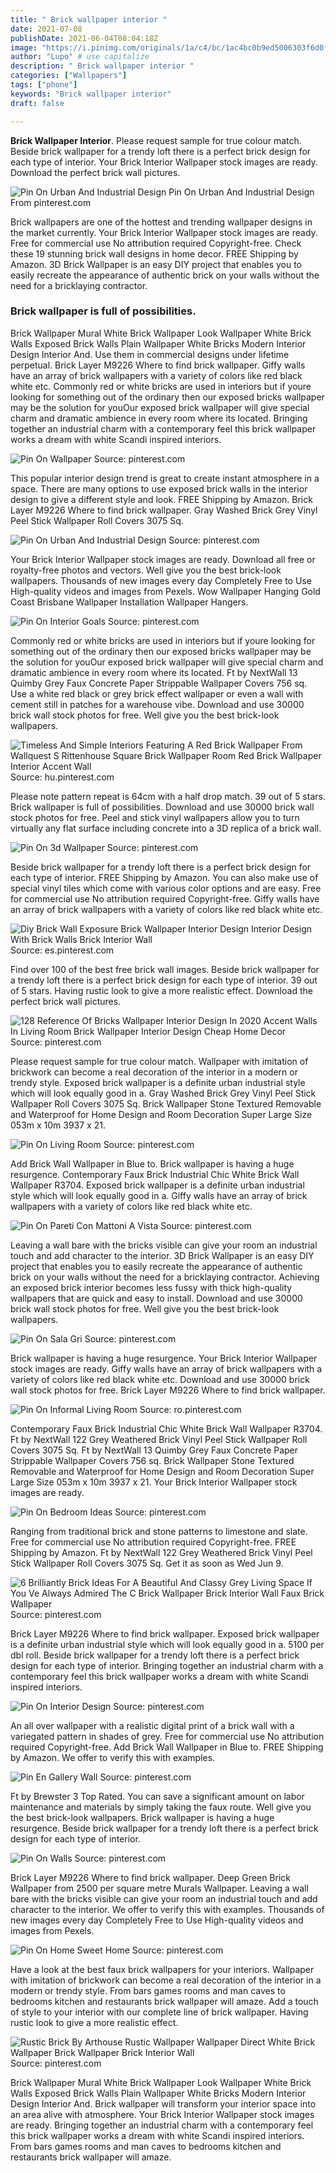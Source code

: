 ```yaml
---
title: " Brick wallpaper interior "
date: 2021-07-08
publishDate: 2021-06-04T08:04:18Z
image: "https://i.pinimg.com/originals/1a/c4/bc/1ac4bc0b9ed5006303f6d0f223064fbc.jpg"
author: "Lupo" # use capitalize
description: " Brick wallpaper interior "
categories: ["Wallpapers"]
tags: ["phone"]
keywords: "Brick wallpaper interior"
draft: false

---
```



**Brick Wallpaper Interior**. Please request sample for true colour match. Beside brick wallpaper for a trendy loft there is a perfect brick design for each type of interior. Your Brick Interior Wallpaper stock images are ready. Download the perfect brick wall pictures.

![Pin On Urban And Industrial Design](https://i.pinimg.com/originals/a8/f2/7c/a8f27c8002f7d0b5f96ce9b2e4143a18.jpg "Pin On Urban And Industrial Design")
Pin On Urban And Industrial Design From pinterest.com


Brick wallpapers are one of the hottest and trending wallpaper designs in the market currently. Your Brick Interior Wallpaper stock images are ready. Free for commercial use No attribution required Copyright-free. Check these 19 stunning brick wall designs in home decor. FREE Shipping by Amazon. 3D Brick Wallpaper is an easy DIY project that enables you to easily recreate the appearance of authentic brick on your walls without the need for a bricklaying contractor.

### Brick wallpaper is full of possibilities.

Brick Wallpaper Mural White Brick Wallpaper Look Wallpaper White Brick Walls Exposed Brick Walls Plain Wallpaper White Bricks Modern Interior Design Interior And. Use them in commercial designs under lifetime perpetual. Brick Layer M9226 Where to find brick wallpaper. Giffy walls have an array of brick wallpapers with a variety of colors like red black white etc. Commonly red or white bricks are used in interiors but if youre looking for something out of the ordinary then our exposed bricks wallpaper may be the solution for youOur exposed brick wallpaper will give special charm and dramatic ambience in every room where its located. Bringing together an industrial charm with a contemporary feel this brick wallpaper works a dream with white Scandi inspired interiors.


![Pin On Wallpaper](https://i.pinimg.com/originals/55/a8/32/55a8320f55cb2f542b1cb21318acb470.jpg "Pin On Wallpaper")
Source: pinterest.com

This popular interior design trend is great to create instant atmosphere in a space. There are many options to use exposed brick walls in the interior design to give a different style and look. FREE Shipping by Amazon. Brick Layer M9226 Where to find brick wallpaper. Gray Washed Brick Grey Vinyl Peel Stick Wallpaper Roll Covers 3075 Sq.

![Pin On Urban And Industrial Design](https://i.pinimg.com/originals/a8/f2/7c/a8f27c8002f7d0b5f96ce9b2e4143a18.jpg "Pin On Urban And Industrial Design")
Source: pinterest.com

Your Brick Interior Wallpaper stock images are ready. Download all free or royalty-free photos and vectors. Well give you the best brick-look wallpapers. Thousands of new images every day Completely Free to Use High-quality videos and images from Pexels. Wow Wallpaper Hanging Gold Coast Brisbane Wallpaper Installation Wallpaper Hangers.

![Pin On Interior Goals](https://i.pinimg.com/originals/1c/33/34/1c33344315b68a97bc52a513f2a2fcfd.jpg "Pin On Interior Goals")
Source: pinterest.com

Commonly red or white bricks are used in interiors but if youre looking for something out of the ordinary then our exposed bricks wallpaper may be the solution for youOur exposed brick wallpaper will give special charm and dramatic ambience in every room where its located. Ft by NextWall 13 Quimby Grey Faux Concrete Paper Strippable Wallpaper Covers 756 sq. Use a white red black or grey brick effect wallpaper or even a wall with cement still in patches for a warehouse vibe. Download and use 30000 brick wall stock photos for free. Well give you the best brick-look wallpapers.

![Timeless And Simple Interiors Featuring A Red Brick Wallpaper From Wallquest S Rittenhouse Square Brick Wallpaper Room Red Brick Wallpaper Interior Accent Wall](https://i.pinimg.com/originals/fc/b8/07/fcb807799f7e576e8c5e0f1babdaa488.png "Timeless And Simple Interiors Featuring A Red Brick Wallpaper From Wallquest S Rittenhouse Square Brick Wallpaper Room Red Brick Wallpaper Interior Accent Wall")
Source: hu.pinterest.com

Please note pattern repeat is 64cm with a half drop match. 39 out of 5 stars. Brick wallpaper is full of possibilities. Download and use 30000 brick wall stock photos for free. Peel and stick vinyl wallpapers allow you to turn virtually any flat surface including concrete into a 3D replica of a brick wall.

![Pin On 3d Wallpaper](https://i.pinimg.com/originals/fe/5a/4d/fe5a4d8aba0be52a5634786792b51351.jpg "Pin On 3d Wallpaper")
Source: pinterest.com

Beside brick wallpaper for a trendy loft there is a perfect brick design for each type of interior. FREE Shipping by Amazon. You can also make use of special vinyl tiles which come with various color options and are easy. Free for commercial use No attribution required Copyright-free. Giffy walls have an array of brick wallpapers with a variety of colors like red black white etc.

![Diy Brick Wall Exposure Brick Wallpaper Interior Design Interior Design With Brick Walls Brick Interior Wall](https://i.pinimg.com/originals/cd/f9/64/cdf964bd96d7e5264edbb050ba722660.jpg "Diy Brick Wall Exposure Brick Wallpaper Interior Design Interior Design With Brick Walls Brick Interior Wall")
Source: es.pinterest.com

Find over 100 of the best free brick wall images. Beside brick wallpaper for a trendy loft there is a perfect brick design for each type of interior. 39 out of 5 stars. Having rustic look to give a more realistic effect. Download the perfect brick wall pictures.

![128 Reference Of Bricks Wallpaper Interior Design In 2020 Accent Walls In Living Room Brick Wallpaper Interior Design Cheap Home Decor](https://i.pinimg.com/originals/51/f6/d3/51f6d3fc8c6ebfaef91075271688d1e4.jpg "128 Reference Of Bricks Wallpaper Interior Design In 2020 Accent Walls In Living Room Brick Wallpaper Interior Design Cheap Home Decor")
Source: pinterest.com

Please request sample for true colour match. Wallpaper with imitation of brickwork can become a real decoration of the interior in a modern or trendy style. Exposed brick wallpaper is a definite urban industrial style which will look equally good in a. Gray Washed Brick Grey Vinyl Peel Stick Wallpaper Roll Covers 3075 Sq. Brick Wallpaper Stone Textured Removable and Waterproof for Home Design and Room Decoration Super Large Size 053m x 10m 3937 x 21.

![Pin On Living Room](https://i.pinimg.com/736x/a3/76/ea/a376ea65abdf86a320b46d920b3b382f.jpg "Pin On Living Room")
Source: pinterest.com

Add Brick Wall Wallpaper in Blue to. Brick wallpaper is having a huge resurgence. Contemporary Faux Brick Industrial Chic White Brick Wall Wallpaper R3704. Exposed brick wallpaper is a definite urban industrial style which will look equally good in a. Giffy walls have an array of brick wallpapers with a variety of colors like red black white etc.

![Pin On Pareti Con Mattoni A Vista](https://i.pinimg.com/originals/24/78/5b/24785bc40e92f2e4f0a6aeee013e1f39.jpg "Pin On Pareti Con Mattoni A Vista")
Source: pinterest.com

Leaving a wall bare with the bricks visible can give your room an industrial touch and add character to the interior. 3D Brick Wallpaper is an easy DIY project that enables you to easily recreate the appearance of authentic brick on your walls without the need for a bricklaying contractor. Achieving an exposed brick interior becomes less fussy with thick high-quality wallpapers that are quick and easy to install. Download and use 30000 brick wall stock photos for free. Well give you the best brick-look wallpapers.

![Pin On Sala Gri](https://i.pinimg.com/originals/28/6e/4d/286e4dc5d295d930ae67a678fbd634e7.jpg "Pin On Sala Gri")
Source: pinterest.com

Brick wallpaper is having a huge resurgence. Your Brick Interior Wallpaper stock images are ready. Giffy walls have an array of brick wallpapers with a variety of colors like red black white etc. Download and use 30000 brick wall stock photos for free. Brick Layer M9226 Where to find brick wallpaper.

![Pin On Informal Living Room](https://i.pinimg.com/originals/a2/33/32/a23332ebeef4cafdaeb354e8b9d28890.jpg "Pin On Informal Living Room")
Source: ro.pinterest.com

Contemporary Faux Brick Industrial Chic White Brick Wall Wallpaper R3704. Ft by NextWall 122 Grey Weathered Brick Vinyl Peel Stick Wallpaper Roll Covers 3075 Sq. Ft by NextWall 13 Quimby Grey Faux Concrete Paper Strippable Wallpaper Covers 756 sq. Brick Wallpaper Stone Textured Removable and Waterproof for Home Design and Room Decoration Super Large Size 053m x 10m 3937 x 21. Your Brick Interior Wallpaper stock images are ready.

![Pin On Bedroom Ideas](https://i.pinimg.com/originals/73/0b/78/730b78c159764c499934f38339f2ace5.jpg "Pin On Bedroom Ideas")
Source: pinterest.com

Ranging from traditional brick and stone patterns to limestone and slate. Free for commercial use No attribution required Copyright-free. FREE Shipping by Amazon. Ft by NextWall 122 Grey Weathered Brick Vinyl Peel Stick Wallpaper Roll Covers 3075 Sq. Get it as soon as Wed Jun 9.

![6 Brilliantly Brick Ideas For A Beautiful And Classy Grey Living Space If You Ve Always Admired The C Brick Wallpaper Brick Interior Wall Faux Brick Wallpaper](https://i.pinimg.com/736x/cc/0f/04/cc0f048793d8558a6a9d7866a9404310.jpg "6 Brilliantly Brick Ideas For A Beautiful And Classy Grey Living Space If You Ve Always Admired The C Brick Wallpaper Brick Interior Wall Faux Brick Wallpaper")
Source: pinterest.com

Brick Layer M9226 Where to find brick wallpaper. Exposed brick wallpaper is a definite urban industrial style which will look equally good in a. 5100 per dbl roll. Beside brick wallpaper for a trendy loft there is a perfect brick design for each type of interior. Bringing together an industrial charm with a contemporary feel this brick wallpaper works a dream with white Scandi inspired interiors.

![Pin On Interior Design](https://i.pinimg.com/originals/87/c1/66/87c16665060fd1511b4d8286871b1f7c.jpg "Pin On Interior Design")
Source: pinterest.com

An all over wallpaper with a realistic digital print of a brick wall with a variegated pattern in shades of grey. Free for commercial use No attribution required Copyright-free. Add Brick Wall Wallpaper in Blue to. FREE Shipping by Amazon. We offer to verify this with examples.

![Pin En Gallery Wall](https://i.pinimg.com/originals/37/8e/73/378e73a035170af9bb3b1f1b9e72f522.jpg "Pin En Gallery Wall")
Source: pinterest.com

Ft by Brewster 3 Top Rated. You can save a significant amount on labor maintenance and materials by simply taking the faux route. Well give you the best brick-look wallpapers. Brick wallpaper is having a huge resurgence. Beside brick wallpaper for a trendy loft there is a perfect brick design for each type of interior.

![Pin On Walls](https://i.pinimg.com/originals/d4/d5/10/d4d510af607e0f271d62ae8ceabbef09.jpg "Pin On Walls")
Source: pinterest.com

Brick Layer M9226 Where to find brick wallpaper. Deep Green Brick Wallpaper from 2500 per square metre Murals Wallpaper. Leaving a wall bare with the bricks visible can give your room an industrial touch and add character to the interior. We offer to verify this with examples. Thousands of new images every day Completely Free to Use High-quality videos and images from Pexels.

![Pin On Home Sweet Home](https://i.pinimg.com/originals/cd/dd/19/cddd190cd764b2d4c878207e9202fa95.jpg "Pin On Home Sweet Home")
Source: pinterest.com

Have a look at the best faux brick wallpapers for your interiors. Wallpaper with imitation of brickwork can become a real decoration of the interior in a modern or trendy style. From bars games rooms and man caves to bedrooms kitchen and restaurants brick wallpaper will amaze. Add a touch of style to your interior with our complete line of brick wallpaper. Having rustic look to give a more realistic effect.

![Rustic Brick By Arthouse Rustic Wallpaper Wallpaper Direct White Brick Wallpaper Brick Wallpaper Brick Interior Wall](https://i.pinimg.com/originals/1a/c4/bc/1ac4bc0b9ed5006303f6d0f223064fbc.jpg "Rustic Brick By Arthouse Rustic Wallpaper Wallpaper Direct White Brick Wallpaper Brick Wallpaper Brick Interior Wall")
Source: pinterest.com

Brick Wallpaper Mural White Brick Wallpaper Look Wallpaper White Brick Walls Exposed Brick Walls Plain Wallpaper White Bricks Modern Interior Design Interior And. Brick wallpaper will transform your interior space into an area alive with atmosphere. Your Brick Interior Wallpaper stock images are ready. Bringing together an industrial charm with a contemporary feel this brick wallpaper works a dream with white Scandi inspired interiors. From bars games rooms and man caves to bedrooms kitchen and restaurants brick wallpaper will amaze.

